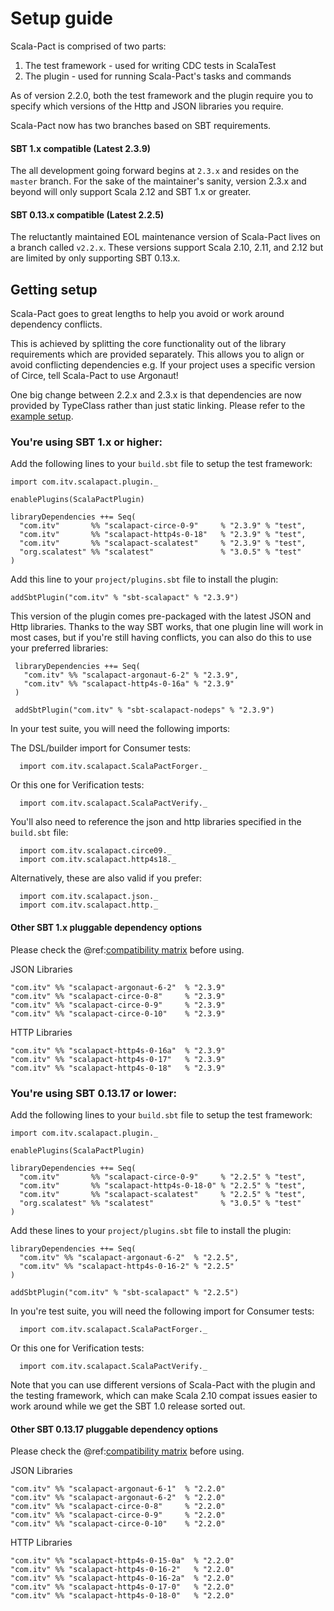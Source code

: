 # Setup guide

Scala-Pact is comprised of two parts:

1. The test framework - used for writing CDC tests in ScalaTest
1. The plugin - used for running Scala-Pact's tasks and commands

As of version 2.2.0, both the test framework and the plugin require you to specify which versions of the Http and JSON libraries you require.

Scala-Pact now has two branches based on SBT requirements.

#### SBT 1.x compatible (Latest 2.3.9)

The all development going forward begins at `2.3.x` and resides on the `master` branch.
For the sake of the maintainer's sanity, version 2.3.x and beyond will only support Scala 2.12 and SBT 1.x or greater.

#### SBT 0.13.x compatible (Latest 2.2.5)

The reluctantly maintained EOL maintenance version of Scala-Pact lives on a branch called `v2.2.x`.
These versions support Scala 2.10, 2.11, and 2.12 but are limited by only supporting SBT 0.13.x.

## Getting setup

Scala-Pact goes to great lengths to help you avoid or work around dependency conflicts.

This is achieved by splitting the core functionality out of the library requirements which are provided separately. This allows you to align or avoid conflicting dependencies e.g. If your project uses a specific version of Circe, tell Scala-Pact to use Argonaut!

One big change between 2.2.x and 2.3.x is that dependencies are now provided by TypeClass rather than just static linking. Please refer to the [example setup](https://github.com/ITV/scala-pact/tree/master/example).

### You're using SBT 1.x or higher:

Add the following lines to your `build.sbt` file to setup the test framework:
```
import com.itv.scalapact.plugin._

enablePlugins(ScalaPactPlugin)
        
libraryDependencies ++= Seq(
  "com.itv"       %% "scalapact-circe-0-9"     % "2.3.9" % "test",
  "com.itv"       %% "scalapact-http4s-0-18"   % "2.3.9" % "test",
  "com.itv"       %% "scalapact-scalatest"     % "2.3.9" % "test",
  "org.scalatest" %% "scalatest"               % "3.0.5" % "test"
)
```

Add this line to your `project/plugins.sbt` file to install the plugin:
```
addSbtPlugin("com.itv" % "sbt-scalapact" % "2.3.9")
```
This version of the plugin comes pre-packaged with the latest JSON and Http libraries.
Thanks to the way SBT works, that one plugin line will work in most cases, but if you're still having conflicts, you can also do this to use your preferred libraries:

```
 libraryDependencies ++= Seq(
   "com.itv" %% "scalapact-argonaut-6-2" % "2.3.9",
   "com.itv" %% "scalapact-http4s-0-16a" % "2.3.9"
 )
 
 addSbtPlugin("com.itv" % "sbt-scalapact-nodeps" % "2.3.9")
```

In your test suite, you will need the following imports:

The DSL/builder import for Consumer tests:
```
  import com.itv.scalapact.ScalaPactForger._
```
Or this one for Verification tests:
```
  import com.itv.scalapact.ScalaPactVerify._
``` 
You'll also need to reference the json and http libraries specified in the `build.sbt` file:
```
  import com.itv.scalapact.circe09._
  import com.itv.scalapact.http4s18._
```
Alternatively, these are also valid if you prefer:
```
  import com.itv.scalapact.json._
  import com.itv.scalapact.http._
```

#### Other SBT 1.x pluggable dependency options

Please check the @ref:[compatibility matrix](project-deps.md) before using.

JSON Libraries
```
"com.itv" %% "scalapact-argonaut-6-2"  % "2.3.9"
"com.itv" %% "scalapact-circe-0-8"     % "2.3.9"
"com.itv" %% "scalapact-circe-0-9"     % "2.3.9"
"com.itv" %% "scalapact-circe-0-10"    % "2.3.9"
```

HTTP Libraries
```
"com.itv" %% "scalapact-http4s-0-16a"  % "2.3.9"
"com.itv" %% "scalapact-http4s-0-17"   % "2.3.9"
"com.itv" %% "scalapact-http4s-0-18"   % "2.3.9"
```

### You're using SBT 0.13.17 or lower:

Add the following lines to your `build.sbt` file to setup the test framework:
```
import com.itv.scalapact.plugin._

enablePlugins(ScalaPactPlugin)
        
libraryDependencies ++= Seq(
  "com.itv"       %% "scalapact-circe-0-9"     % "2.2.5" % "test",
  "com.itv"       %% "scalapact-http4s-0-18-0" % "2.2.5" % "test",
  "com.itv"       %% "scalapact-scalatest"     % "2.2.5" % "test",
  "org.scalatest" %% "scalatest"               % "3.0.5" % "test"
)
```

Add these lines to your `project/plugins.sbt` file to install the plugin:
```
libraryDependencies ++= Seq(
  "com.itv" %% "scalapact-argonaut-6-2"  % "2.2.5",
  "com.itv" %% "scalapact-http4s-0-16-2" % "2.2.5"
)

addSbtPlugin("com.itv" % "sbt-scalapact" % "2.2.5")
```
In you're test suite, you will need the following import for Consumer tests:
```
  import com.itv.scalapact.ScalaPactForger._
```
Or this one for Verification tests:
```
  import com.itv.scalapact.ScalaPactVerify._
``` 

Note that you can use different versions of Scala-Pact with the plugin and the testing framework, which can make Scala 2.10 compat issues easier to work around while we get the SBT 1.0 release sorted out.

#### Other SBT 0.13.17 pluggable dependency options

Please check the @ref:[compatibility matrix](project-deps.md) before using.

JSON Libraries
```
"com.itv" %% "scalapact-argonaut-6-1"  % "2.2.0"
"com.itv" %% "scalapact-argonaut-6-2"  % "2.2.0"
"com.itv" %% "scalapact-circe-0-8"     % "2.2.0"
"com.itv" %% "scalapact-circe-0-9"     % "2.2.0"
"com.itv" %% "scalapact-circe-0-10"    % "2.2.0"
```

HTTP Libraries
```
"com.itv" %% "scalapact-http4s-0-15-0a"  % "2.2.0"
"com.itv" %% "scalapact-http4s-0-16-2"   % "2.2.0"
"com.itv" %% "scalapact-http4s-0-16-2a"  % "2.2.0"
"com.itv" %% "scalapact-http4s-0-17-0"   % "2.2.0"
"com.itv" %% "scalapact-http4s-0-18-0"   % "2.2.0"
```
